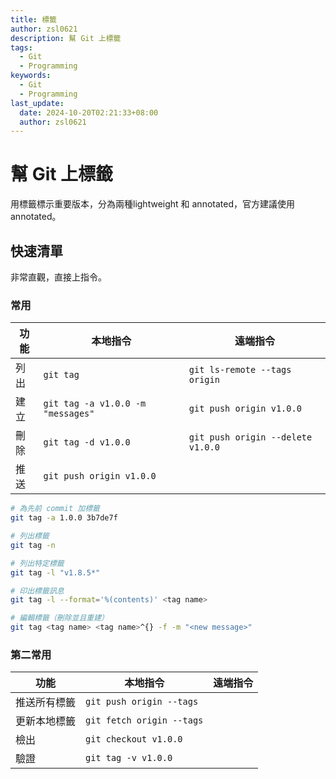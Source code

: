 ```yaml
---
title: 標籤
author: zsl0621
description: 幫 Git 上標籤
tags:
  - Git
  - Programming
keywords:
  - Git
  - Programming
last_update:
  date: 2024-10-20T02:21:33+08:00
  author: zsl0621
---
```



# 幫 Git 上標籤

用標籤標示重要版本，分為兩種lightweight 和 annotated，官方建議使用 annotated。


## 快速清單
非常直觀，直接上指令。

### 常用
| 功能 | 本地指令 | 遠端指令 |
|---|---|---|
| 列出 | `git tag` | `git ls-remote --tags origin` | 
| 建立 | `git tag -a v1.0.0 -m "messages"` | `git push origin v1.0.0` |  
| 刪除 | `git tag -d v1.0.0` | `git push origin --delete v1.0.0` |  
| 推送 | `git push origin v1.0.0` |  |  

```bash
# 為先前 commit 加標籤
git tag -a 1.0.0 3b7de7f

# 列出標籤
git tag -n

# 列出特定標籤
git tag -l "v1.8.5*"

# 印出標籤訊息
git tag -l --format='%(contents)' <tag name>

# 編輯標籤（刪除並且重建）
git tag <tag name> <tag name>^{} -f -m "<new message>"
```


### 第二常用
| 功能 | 本地指令 | 遠端指令 |
|---|---|---|
| 推送所有標籤 | `git push origin --tags` |  |  
| 更新本地標籤 | `git fetch origin --tags` |  |  
| 檢出 | `git checkout v1.0.0` |  |  
| 驗證 | `git tag -v v1.0.0` |  |  
